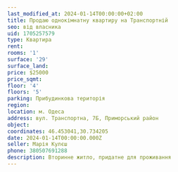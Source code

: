 ```yaml
---
last_modified_at: 2024-01-14T00:00:00+02:00
title: Продаю однокімнатну квартиру на Транспортній
seo: від власника
uid: 1705257579
type: Квартира
rent:
rooms: '1'
surface: '29'
surface_land:
price: $25000
price_sqmt:
floor: '4'
floors: '5'
parking: Прибудинкова територія
region:
location: м. Одеса
address: вул. Транспортна, 7Б, Приморський район
object:
coordinates: 46.453041,30.734205
date: 2024-01-14T00:00:00.000Z
seller: Марія Кулєш
phone: 380507691288
description: Вторинне житло, придатне для проживання
---
```

